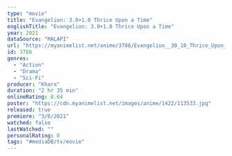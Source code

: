 ```yaml
---
type: "movie"
title: "Evangelion: 3.0+1.0 Thrice Upon a Time"
englishTitle: "Evangelion: 3.0+1.0 Thrice Upon a Time"
year: 2021
dataSource: "MALAPI"
url: "https://myanimelist.net/anime/3786/Evangelion__30_10_Thrice_Upon_a_Time"
id: 3786
genres: 
  - "Action"
  - "Drama"
  - "Sci-Fi"
producer: "Khara"
duration: "2 hr 35 min"
onlineRating: 8.64
poster: "https://cdn.myanimelist.net/images/anime/1422/113533.jpg"
released: true
premiere: "3/8/2021"
watched: false
lastWatched: ""
personalRating: 0
tags: "#mediaDB/tv/movie"
---
```

